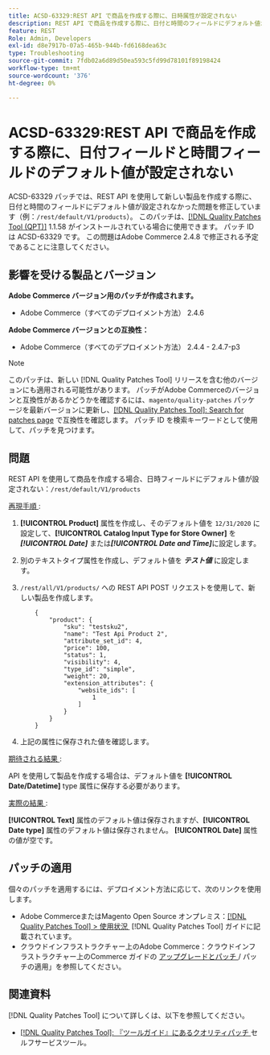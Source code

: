 ```yaml
---
title: ACSD-63329:REST API で商品を作成する際に、日時属性が設定されない
description: REST API で商品を作成する際に、日付と時間のフィールドにデフォルト値が設定されないAdobe Commerceの問題を修正するために、ACSD-63329 パッチを適用してください。
feature: REST
Role: Admin, Developers
exl-id: d8e7917b-07a5-465b-944b-fd6168dea63c
type: Troubleshooting
source-git-commit: 7fdb02a6d89d50ea593c5fd99d78101f89198424
workflow-type: tm+mt
source-wordcount: '376'
ht-degree: 0%

---
```


# ACSD-63329:REST API で商品を作成する際に、日付フィールドと時間フィールドのデフォルト値が設定されない

ACSD-63329 パッチでは、REST API を使用して新しい製品を作成する際に、日付と時間のフィールドにデフォルト値が設定されなかった問題を修正しています（例：`/rest/default/V1/products`）。 このパッチは、[[!DNL Quality Patches Tool (QPT)]](/help/tools/quality-patches-tool/quality-patches-tool-to-self-serve-quality-patches.md) 1.1.58 がインストールされている場合に使用できます。 パッチ ID は ACSD-63329 です。 この問題はAdobe Commerce 2.4.8 で修正される予定であることに注意してください。

## 影響を受ける製品とバージョン

**Adobe Commerce バージョン用のパッチが作成されます。**

* Adobe Commerce（すべてのデプロイメント方法） 2.4.6

**Adobe Commerce バージョンとの互換性：**

* Adobe Commerce（すべてのデプロイメント方法） 2.4.4 - 2.4.7-p3

>[!NOTE]
>
>このパッチは、新しい [!DNL Quality Patches Tool] リリースを含む他のバージョンにも適用される可能性があります。 パッチがAdobe Commerceのバージョンと互換性があるかどうかを確認するには、`magento/quality-patches` パッケージを最新バージョンに更新し、[[!DNL Quality Patches Tool]: Search for patches page](https://experienceleague.adobe.com/tools/commerce-quality-patches/index.html?lang=ja) で互換性を確認します。 パッチ ID を検索キーワードとして使用して、パッチを見つけます。

## 問題

REST API を使用して商品を作成する場合、日時フィールドにデフォルト値が設定されない：`/rest/default/V1/products`

<u> 再現手順 </u>:

1. **[!UICONTROL Product]** 属性を作成し、そのデフォルト値を `12/31/2020` に設定して、**[!UICONTROL Catalog Input Type for Store Owner]** を ***[!UICONTROL Date]*** または&#x200B;***[!UICONTROL Date and Time]***&#x200B;に設定します。
1. 別のテキストタイプ属性を作成し、デフォルト値を ***テスト値*** に設定します。
1. `/rest/all/V1/products/` への REST API POST リクエストを使用して、新しい製品を作成します。

   ```
       {
           "product": {
               "sku": "testsku2",
               "name": "Test Api Product 2",
               "attribute_set_id": 4,
               "price": 100,
               "status": 1,
               "visibility": 4,
               "type_id": "simple",
               "weight": 20,
               "extension_attributes": {
                   "website_ids": [
                       1
                   ]
               }
           }
       }
   ```

1. 上記の属性に保存された値を確認します。

<u> 期待される結果 </u>:

API を使用して製品を作成する場合は、デフォルト値を **[!UICONTROL Date/Datetime]** type 属性に保存する必要があります。

<u> 実際の結果 </u>:

**[!UICONTROL Text]** 属性のデフォルト値は保存されますが、**[!UICONTROL Date type]** 属性のデフォルト値は保存されません。 **[!UICONTROL Date]** 属性の値が空です。

## パッチの適用

個々のパッチを適用するには、デプロイメント方法に応じて、次のリンクを使用します。

* Adobe CommerceまたはMagento Open Source オンプレミス：[[!DNL Quality Patches Tool] > 使用状況 &#x200B;](/help/tools/quality-patches-tool/usage.md) [!DNL Quality Patches Tool] ガイドに記載されています。
* クラウドインフラストラクチャー上のAdobe Commerce：クラウドインフラストラクチャー上のCommerce ガイドの [&#x200B; アップグレードとパッチ &#x200B;](https://experienceleague.adobe.com/docs/commerce-cloud-service/user-guide/develop/upgrade/apply-patches.html?lang=ja)/ パッチの適用」を参照してください。

## 関連資料

[!DNL Quality Patches Tool] について詳しくは、以下を参照してください。

* [[!DNL Quality Patches Tool]: 『ツールガイド』にあるクオリティパッチ &#x200B;](/help/tools/quality-patches-tool/quality-patches-tool-to-self-serve-quality-patches.md) セルフサービスツール。
